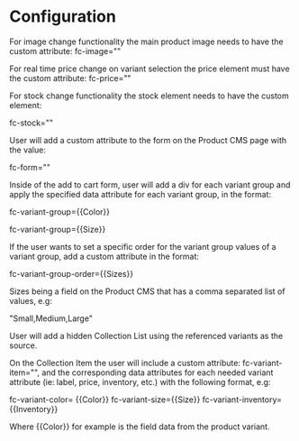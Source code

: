 # Configuration

For image change functionality the main product image needs to have the custom attribute: fc-image=""

For real time price change on variant selection the price element must have the custom attribute: fc-price=""

For stock change functionality the stock element needs to have the custom element:

fc-stock=""

User will add a custom attribute to the form on the Product CMS page with the value:

fc-form=""

Inside of the add to cart form, user will add a div for each variant group and apply the specified data attribute for each variant group, in the format:

fc-variant-group={{Color}}

fc-variant-group={{Size}}

If the user wants to set a specific order for the variant group values of a variant group, add a custom attribute in the format:

fc-variant-group-order={{Sizes}}

Sizes being a field on the Product CMS that has a comma separated list of values, e.g:

"Small,Medium,Large"

User will add a hidden Collection List using the referenced variants as the source.

On the Collection Item the user will include a custom attribute: fc-variant-item="", and the corresponding data attributes for each needed variant attribute (ie: label, price, inventory, etc.) with the following format, e.g:

fc-variant-color= {{Color}}
fc-variant-size={{Size}}
fc-variant-inventory={{Inventory}}

Where {{Color}} for example is the field data from the product variant.
